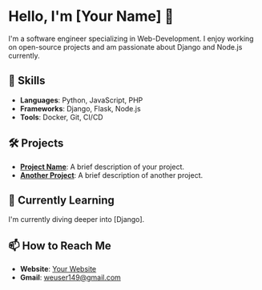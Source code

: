 # Hello, I'm [Your Name] 👋

I'm a software engineer specializing in Web-Development. I enjoy working on open-source projects and am passionate about Django and Node.js currently.

## 🚀 Skills

- **Languages**: Python, JavaScript, PHP
- **Frameworks**: Django, Flask, Node.js
- **Tools**: Docker, Git, CI/CD

## 🛠️ Projects

- **[Project Name](link-to-repo)**: A brief description of your project.
- **[Another Project](link-to-repo)**: A brief description of another project.

## 🌱 Currently Learning

I'm currently diving deeper into [Django].

## 📫 How to Reach Me

- **Website**: [Your Website](https://yourwebsite.com)
- **Gmail**: weuser149@gmail.com
